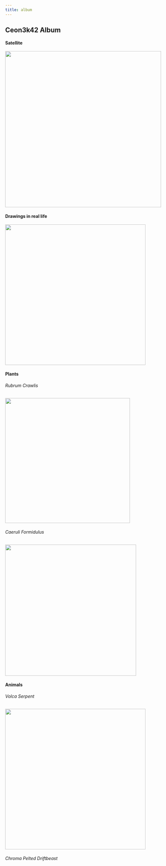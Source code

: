 ```yaml
---
title: album
---
```


## Ceon3k42 Album
#### Satellite
<img src="https://ceon3k42.github.io/assets/satellite-planet.png" class="sat" width=500px>

#### Drawings in real life
<img src="https://ceon3k42.github.io/assets/volcano.png" width=450px>

#### Plants
###### Rubrum Crawlis
<img src="https://ceon3k42.github.io/assets/red-plant.png" width=400px>

###### Caeruli Formidulus
<img src="https://ceon3k42.github.io/assets/blue-plant.png" width=420px>

#### Animals
###### Volca Serpent
<img src="https://ceon3k42.github.io/assets/serpent.png" width=450px>

###### Chroma Pelted Driftbeast